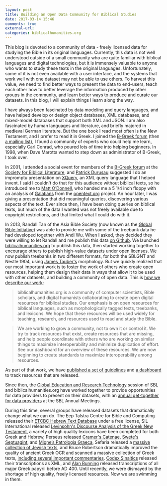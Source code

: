 ```yaml
---
layout: post
title: Building an Open Data Community for Biblical Studies
date: 2017-03-14 15:46
comments: true
external-url:
categories: biblicalhumanities.org
---
```


This blog is devoted to a community of data - freely licensed data for studying the Bible in its original languages. Currently, this data is not well understood outside of a small community who are quite familiar with biblical languages and digital technologies, but it is immensely valuable to anyone who wants to study these texts in the original languages. Unfortunately, some of it is not even available with a user interface, and the systems that work well with one dataset may not be able to use others. To harvest this value, we need to find better ways to present the data to end-users, teach each other how to better leverage the information produced by other groups in the community, and learn better ways to produce and curate our datasets. In this blog, I will explain things I learn along the way.

I have always been fascinated by data modeling and query languages, and have helped develop or design object databases, XML databases, and mixed-model databases that support both XML and JSON. I am also fascinated by human languages and literature, and briefly majored in medieval German literature. But the one book I read most often is the New Testament, and I prefer to read it in Greek.  I joined the  <a href='http://www.ibiblio.org/bgreek/forum'>B-Greek forum</a> (then <a href='http://www.ibiblio.org/bgreek/index.html'>a mailing list</a>), I found a community of experts who could help me learn, especially Carl Conrad, who poured lots of time into helping beginners. In 1998, when Dave Marotta wanted to step down as administrator of B-Greek, I took over.

In 2001, I attended a social event for members of the <a href='http://www.ibiblio.org/bgreek/forum'>B-Greek forum</a> at the <a href='https://www.sbl-site.org/'>Society for Biblical Literature</a>, and <a href='http://www.durusau.net/research/research.html'>Patrick Durusau</a> suggested I do an impromptu presentation on <a href='https://www.w3.org/TR/xquery-31/'>XQuery</a>, an XML query language that I helped invent.  I said I couldn't do that for this audience without biblical texts, so he introduced me to <a href='http://opentext.org/about/partners/mbod.html'>Matt O’Donnell</a>, who handed me a 5 1/4 inch floppy with an analysis of <a href='http://opentext.org/texts/NT/Gal.html'>Galatians</a> from the <a href='http://opentext.org/'>opentext.org</a> project. An hour later, I was giving a presentation that did meaningful queries, discovering various aspects of the text.  Ever since then, I have been doing queries on biblical texts, but much of the data I wanted was not freely available due to copyright restrictions, and that limited what I could do with it.

In 2013, Randall Tan of the Asia Bible Society (now known as the <a href='http://www.globalbibleinitiative.org/'>Global Bible Initiative</a>) was able to provide me with some of the treebank data he had developed together with Andi Wu. When I asked, they decided they were willing to let Randall and me publish this data <a href='https://github.com/biblicalhumanities/greek-new-testament'>on Github</a>.  We launched <a href='http://biblicalhumanities.org/'>biblicalhumanities.org</a> to publish this data, then started working together to encourage others to publish high-value datasets under open licenses.  We now publish treebanks in two different formats, for both the SBLGNT and Nestle 1904, using <a href='http://jtauber.com/linguistics/'>James Tauber's</a> morphology. But we quickly realized that our most important work is to foster the work of others who create open resources, helping them design their data in ways that allow it to be used with other datasets, and building a community of open data.  This is <a href='http://biblicalhumanities.org/about/'>how we describe our work</a>:

> biblicalhumanities.org is a community of computer scientists, Bible scholars, and digital humanists collaborating to create open digital resources for biblical studies. Our emphasis is on open resources for biblical languages, such as morphologically tagged texts, treebanks, and lexicons. We hope that these resources will be used widely for teaching, research, and resources used to read and study the Bible.

> We are working to grow a community, not to own it or control it. We try to track resources that exist, create resources that are missing, and help people coordinate with others who are working on similar things to maximize interoperability and minimize duplication of effort. See our dashboard for an overview of these resources. We are now beginning to create standards to maximize interoperability among resources.

As part of that work, we have <a href='http://biblicalhumanities.org/guidelines/'>published a set of guidelines</a> and <a href='http://biblicalhumanities.org/dashboard/'>a dashboard</a> to track resources that are released.

Since then, the <a href='https://www.sbl-site.org/meetings/Congresses_CallForPaperDetails.aspx?MeetingId=25&VolunteerUnitId=634'>Global Education and Research Technology</a> session of SBL and biblicalhumanities.org have worked together to provide opportunities for data providers to present on their datasets, with an <a href='http://biblicalhumanities.org/2016/10/18/open-data-dinner.html'>annual get-together for data providers</a> at the SBL Annual Meetings.

During this time, several groups have released datasets that dramatically change what we can do.  The Eep Talstra Centre for Bible and Computing released their [ETCBC Hebrew Text Database](https://github.com/ETCBC) under a free license, SIL International released [Levinsohn's Discourse Analysis of the Greek New Testament](https://github.com/biblicalhumanities/levinsohn), a variety of high quality lexicons have been completed for both Greek and Hebrew, Perseus released [Cramer's Catenae](https://github.com/OpenGreekAndLatin/catenae-dev), [Swete's Septuagint](https://github.com/OpenGreekAndLatin/septuagint-dev), and [Migne’s Patrologia Graeca](https://github.com/OGL-PatrologiaGraecaDev),  Sefaria released a [massive collection of Jewish texts](https://github.com/Sefaria/Sefaria-Export), and Bruce Robertson dramatically improved the quality of ancient Greek OCR and scanned a massive collection of Greek texts, [including several important commentaries](http://heml.mta.ca/lace/catalog).  [Codex Sinaitics](http://www.codexsinaiticus.org/en/) released their transcriptions as XML, and [Alan Bunning](http://greekcntr.org/) released transcriptions of all major Greek papyrii before AD 400. Until recently, we were dismayed by the shortage of high quality, freely licensed resources.  Now we are swimming in them.
